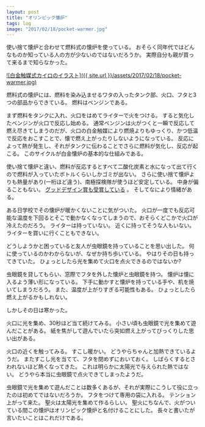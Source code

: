 ```yaml
---
layout: post
title: "オリンピック懐炉"
tags: log
image: "2017/02/18/pocket-warmer.jpg"
---
```

使い捨て懐炉と合わせて燃料式の懐炉を使っている。
おそらく同年代ではどんなものか知っている人の方が少ないのではないだろうか。
実際自分も親が買って来るまで知らなかった。

[![白金触媒式カイロのイラスト]({{ site.url }}/assets/2017/02/18/pocket-warmer.jpg)](http://www.irasutoya.com/2016/12/blog-post_441.html)

燃料式の懐炉には、燃料を染み込ませるワタの入ったタンク部、火口、フタと3つの部品からできている。
燃料はベンジンである。

まず燃料をタンクに入れ、火口をはめてライターで火をつける。
すると気化したベンジンが火口で反応し始める。
通常ベンジンは火がつくと一瞬で反応して燃え尽きてしまうのだが、火口の白金触媒により燃焼よりもゆっくり、かつ低温で反応をおこすことで、懐で燃え上がったりしないようになっている。
反応によって熱が発生し、それがタンクに伝わることでさらに燃料が気化し、反応が起こる。
このサイクルが白金懐炉の基本的な仕組みである。

使い捨て懐炉と違い、燃料が反応するとすべて二酸化炭素と水になって出て行くので燃料が入っていたボトルくらいしかゴミが出ない。
さらに使い捨て懐炉よりも熱量があり(一桁ほど違う)、南極探検隊が使うほど安定している。
中身が偏ることもない。
[グッドデザイン賞も受賞している](http://www.g-mark.org/award/describe/38448)
。
そしてなにより情緒がある。

ある日学校でその懐炉が暖かくないことに気がついた。
火口が一度でも反応可能な温度を下回るとそこで動かなくなってしまうので、おそらくどこかで火口が冷えたのだろう。
ライターは持っていない。
近くに持ってそうな人もいない。
ライターを買いに行くこともできない。

どうしようかと困っていると友人が虫眼鏡を持っていることを思い出した。
何に使っているのかわからないが、なぜか持ち歩いている。
やはりその日も持ってきていた。
ひょっとしたら光を集めて火口を点火できるのではないか?

虫眼鏡を貸してもらい、窓際でフタを外した懐炉と虫眼鏡を持つ。
懐炉は懐に入るよう薄い形になっている。
下手に動かすと懐炉を持っている手や、机を焼いてしまうだろう。
また、温度が上がりすぎる可能性もある。
ひょっとしたら燃え上がるかもしれない。

しかしその日は寒かった。

火口に光を集め、30秒ほど当て続けてみる。
小さい頃も虫眼鏡で光を集めて遊んだことがある。
紙を焦がして遊んでいたら突如燃え上がってびっくりした思い出がある。

火口の近くを触ってみる。
すこし暖かい。
どうやらちゃんと加熱できているようだ。
またすこし光を当てて、フタを閉めずにおいておく。
しばらくするとさわれないほど熱くなってきた。
これは明らかに太陽光で与えられた熱ではない。
どうやら本当に虫眼鏡で点火できてしまったようだ。

虫眼鏡で光を集めて遊んだことは数多くあるが、それが実際にこうして役に立ったのは初めてではないだろうか。
フタをつけて専用の袋に入れる。
テンション上がって来た。
聖火は太陽光を集めて作るらしい。
聖火にちなんで、火がついている間この懐炉はオリンピック懐炉と名付けることにした。
長々と書いたが言いたいことはこれだけである。